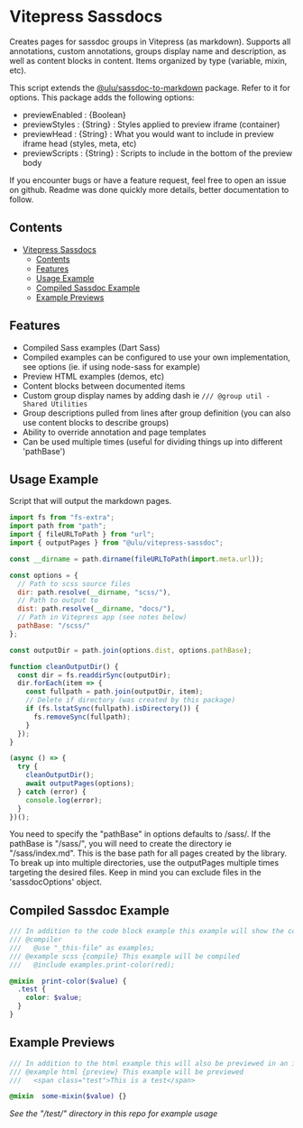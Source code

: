 # Vitepress Sassdocs

Creates pages for sassdoc groups in Vitepress (as markdown). Supports all annotations, custom annotations, groups display name and description, as well as content blocks in content. Items organized by type (variable, mixin, etc).

This script extends the [@ulu/sassdoc-to-markdown](https://www.npmjs.com/package/@ulu/sassdoc-to-markdown) package. Refer to it for options. This package adds the following options:

- previewEnabled : {Boolean} 
- previewStyles : {String} : Styles applied to preview iframe (container)
- previewHead : {String} : What you would want to include in preview iframe head (styles, meta, etc)
- previewScripts : {String} : Scripts to include in the bottom of the preview body

If you encounter bugs or have a feature request, feel free to open an issue on github. Readme was done quickly more details, better documentation to follow.

## Contents

- [Vitepress Sassdocs](#vitepress-sassdocs)
  - [Contents](#contents)
  - [Features](#features)
  - [Usage Example](#usage-example)
  - [Compiled Sassdoc Example](#compiled-sassdoc-example)
  - [Example Previews](#example-previews)


## Features

- Compiled Sass examples (Dart Sass) 
- Compiled examples can be configured to use your own implementation, see options (ie. if using node-sass for example)
- Preview HTML examples (demos, etc)
- Content blocks between documented items
- Custom group display names by adding dash ie `/// @group util - Shared Utilities`
- Group descriptions pulled from lines after group definition (you can also use content blocks to describe groups)
- Ability to override annotation and page templates
- Can be used multiple times (useful for dividing things up into different 'pathBase')

## Usage Example

Script that will output the markdown pages. 

```js
import fs from "fs-extra";
import path from "path";
import { fileURLToPath } from "url";
import { outputPages } from "@ulu/vitepress-sassdoc";

const __dirname = path.dirname(fileURLToPath(import.meta.url));

const options = {
  // Path to scss source files
  dir: path.resolve(__dirname, "scss/"),
  // Path to output to
  dist: path.resolve(__dirname, "docs/"),
  // Path in Vitepress app (see notes below)
  pathBase: "/scss/"
};

const outputDir = path.join(options.dist, options.pathBase);

function cleanOutputDir() {
  const dir = fs.readdirSync(outputDir);
  dir.forEach(item => {
    const fullpath = path.join(outputDir, item);
    // Delete if directory (was created by this package)
    if (fs.lstatSync(fullpath).isDirectory()) {
      fs.removeSync(fullpath);
    }
  });
}

(async () => {
  try {
    cleanOutputDir();
    await outputPages(options);
  } catch (error) {
    console.log(error);
  }
})();

```

You need to specify the "pathBase" in options defaults to /sass/. If the pathBase is "/sass/", you will need to create the directory ie "/sass/index.md". This is the base path for all pages created by the library. To break up into multiple directories, use the outputPages multiple times targeting the desired files. Keep in mind you can exclude files in the 'sassdocOptions' object.


## Compiled Sassdoc Example

```scss
/// In addition to the code block example this example will show the compiled result. Note the  {compile} modifier on the example. It also uses the compiler annotation to load the module for the compiled example. Content in the compiler annotation are prepended to the compiled code for the item or group if at file-level)
/// @compiler
///   @use "_this-file" as examples;
/// @example scss {compile} This example will be compiled
///   @include examples.print-color(red);

@mixin  print-color($value) {
  .test {
    color: $value;
  }
}
```

## Example Previews

```scss
/// In addition to the html example this will also be previewed in an iframe. Note the {preview} modifier. Settings are available to add stylesheet and javascript to iframe. Iframe used for isolation from docs styles. 
/// @example html {preview} This example will be previewed
///   <span class="test">This is a test</span>

@mixin  some-mixin($value) {}
```

*See the "/test/" directory in this repo for example usage*
